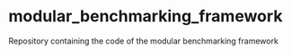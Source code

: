 # modular_benchmarking_framework

Repository containing the code of the modular benchmarking framework
